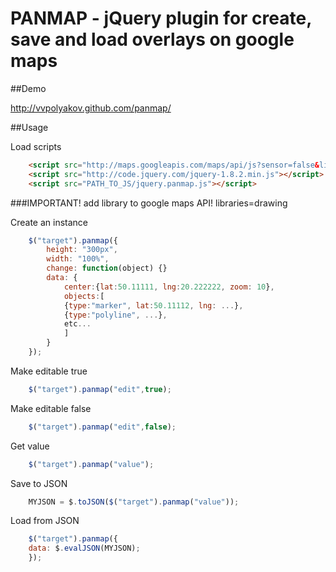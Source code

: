 PANMAP - jQuery plugin for create, save and load overlays on google maps
========================================================================

##Demo

http://vvpolyakov.github.com/panmap/

##Usage

Load scripts
````html
    <script src="http://maps.googleapis.com/maps/api/js?sensor=false&libraries=drawing"></script>
    <script src="http://code.jquery.com/jquery-1.8.2.min.js"></script>
    <script src="PATH_TO_JS/jquery.panmap.js"></script>
````
###IMPORTANT! add library to google maps API! libraries=drawing

Create an instance
````javascript
    $("target").panmap({
        height: "300px",
        width: "100%",
        change: function(object) {}
        data: {
            center:{lat:50.11111, lng:20.222222, zoom: 10},
            objects:[
        	{type:"marker", lat:50.11112, lng: ...},
        	{type:"polyline", ...},
        	etc...
            ]
        }
    });
````
Make editable true
````javascript
    $("target").panmap("edit",true);
````
Make editable false
````javascript
    $("target").panmap("edit",false);
````
Get value
````javascript
    $("target").panmap("value");
````
Save to JSON
````javascript
    MYJSON = $.toJSON($("target").panmap("value"));
````
Load from JSON
````javascript
    $("target").panmap({
	data: $.evalJSON(MYJSON);
    });
````
